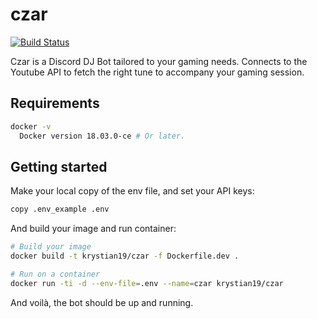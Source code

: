 # czar

[![Build Status](https://github.com/Krystian19/czar/workflows/build/badge.svg)](https://github.com/Krystian19/czar/actions)

Czar is a Discord DJ Bot tailored to your gaming needs. Connects to the Youtube API to fetch the right tune to accompany your gaming session.

## Requirements
```sh
docker -v
  Docker version 18.03.0-ce # Or later.
```

## Getting started

Make your local copy of the env file, and set your API keys:
```sh
copy .env_example .env
```

And build your image and run container:
```sh
# Build your image
docker build -t krystian19/czar -f Dockerfile.dev .

# Run on a container
docker run -ti -d --env-file=.env --name=czar krystian19/czar
```

And voilà, the bot should be up and running.
